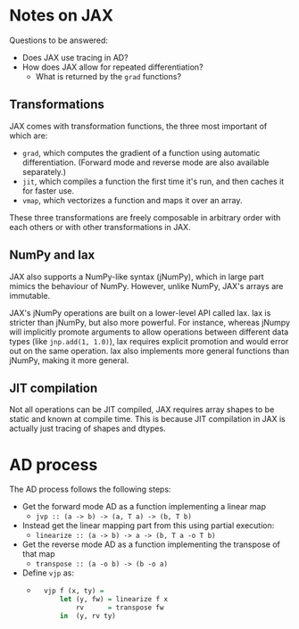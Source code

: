 # Notes on JAX
Questions to be answered:
- Does JAX use tracing in AD?
- How does JAX allow for repeated differentiation?
    - What is returned by the `grad` functions?

## Transformations
JAX comes with transformation functions, the three most important of which are:
- `grad`, which computes the gradient of a function using automatic differentiation. (Forward mode and reverse mode are also available separately.)
- `jit`, which compiles a function the first time it's run, and then caches it for faster use.
- `vmap`, which vectorizes a function and maps it over an array.

These three transformations are freely composable in arbitrary order with each others or with other transformations in JAX.

## NumPy and lax
JAX also supports a NumPy-like syntax (jNumPy), which in large part mimics the behaviour of NumPy.
However, unlike NumPy, JAX's arrays are immutable.

JAX's jNumPy operations are built on a lower-level API called lax.
lax is stricter than jNumPy, but also more powerful.
For instance, whereas jNumpy will implicitly promote arguments to allow operations between different data types (like `jnp.add(1, 1.0)`), lax requires explicit promotion and would error out on the same operation.
lax also implements more general functions than jNumPy, making it more general.

## JIT compilation
Not all operations can be JIT compiled, JAX requires array shapes to be static and known at compile time.
This is because JIT compilation in JAX is actually just tracing of shapes and dtypes.

# AD process
The AD process follows the following steps:
- Get the forward mode AD as a function implementing a linear map
    - `jvp :: (a -> b) -> (a, T a) -> (b, T b)`
- Instead get the linear mapping part from this using partial execution:
    - `linearize :: (a -> b) -> a -> (b, T a -o T b)`
- Get the reverse mode AD as a function implementing the transpose of that map
    - `transpose :: (a -o b) -> (b -o a)`
- Define `vjp` as:
    - ```haskell
        vjp f (x, ty) =
            let (y, fw) = linearize f x
                rv      = transpose fw
            in  (y, rv ty)
    ```